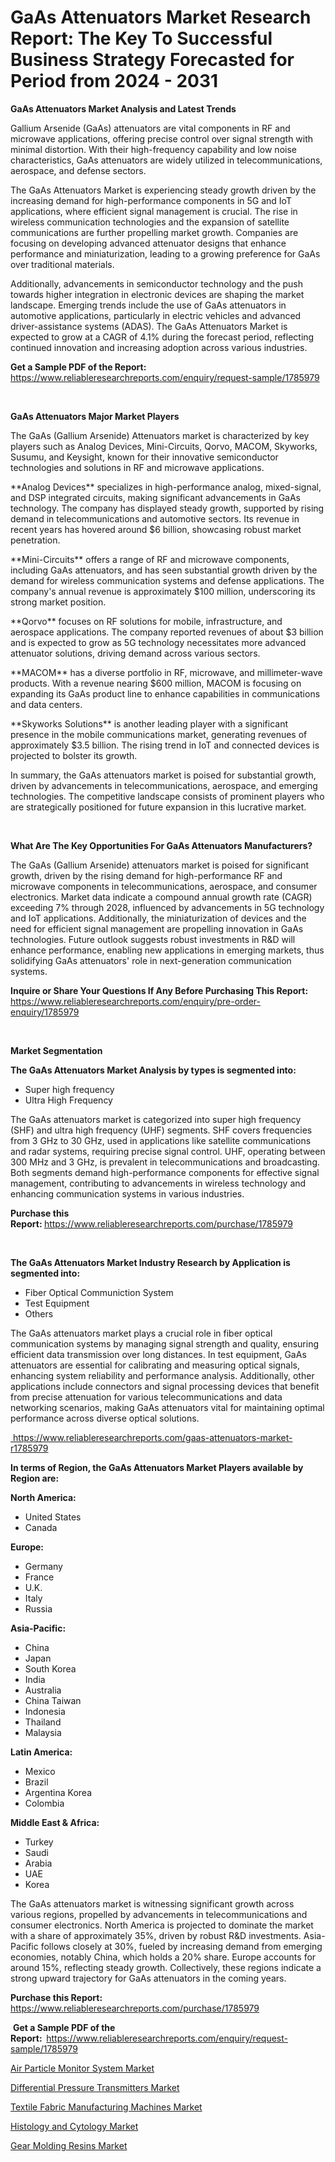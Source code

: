 <p><h1>GaAs Attenuators Market Research Report: The Key To Successful Business Strategy Forecasted for Period from 2024 - 2031</h1></p><p><strong>GaAs Attenuators Market Analysis and Latest Trends</strong></p>
<p><p>Gallium Arsenide (GaAs) attenuators are vital components in RF and microwave applications, offering precise control over signal strength with minimal distortion. With their high-frequency capability and low noise characteristics, GaAs attenuators are widely utilized in telecommunications, aerospace, and defense sectors. </p><p>The GaAs Attenuators Market is experiencing steady growth driven by the increasing demand for high-performance components in 5G and IoT applications, where efficient signal management is crucial. The rise in wireless communication technologies and the expansion of satellite communications are further propelling market growth. Companies are focusing on developing advanced attenuator designs that enhance performance and miniaturization, leading to a growing preference for GaAs over traditional materials.</p><p>Additionally, advancements in semiconductor technology and the push towards higher integration in electronic devices are shaping the market landscape. Emerging trends include the use of GaAs attenuators in automotive applications, particularly in electric vehicles and advanced driver-assistance systems (ADAS). The GaAs Attenuators Market is expected to grow at a CAGR of 4.1% during the forecast period, reflecting continued innovation and increasing adoption across various industries.</p></p>
<p><strong>Get a Sample PDF of the Report:&nbsp;</strong> <a href="https://www.reliableresearchreports.com/enquiry/request-sample/1785979?utm_campaign=117&utm_medium=2&utm_source=Github&utm_content=ia&utm_term=29102024&utm_id=gaas-attenuators">https://www.reliableresearchreports.com/enquiry/request-sample/1785979</a></p>
<p>&nbsp;</p>
<p><strong>GaAs Attenuators Major Market Players</strong></p>
<p><p>The GaAs (Gallium Arsenide) Attenuators market is characterized by key players such as Analog Devices, Mini-Circuits, Qorvo, MACOM, Skyworks, Susumu, and Keysight, known for their innovative semiconductor technologies and solutions in RF and microwave applications. </p><p>**Analog Devices** specializes in high-performance analog, mixed-signal, and DSP integrated circuits, making significant advancements in GaAs technology. The company has displayed steady growth, supported by rising demand in telecommunications and automotive sectors. Its revenue in recent years has hovered around $6 billion, showcasing robust market penetration.</p><p>**Mini-Circuits** offers a range of RF and microwave components, including GaAs attenuators, and has seen substantial growth driven by the demand for wireless communication systems and defense applications. The company's annual revenue is approximately $100 million, underscoring its strong market position.</p><p>**Qorvo** focuses on RF solutions for mobile, infrastructure, and aerospace applications. The company reported revenues of about $3 billion and is expected to grow as 5G technology necessitates more advanced attenuator solutions, driving demand across various sectors.</p><p>**MACOM** has a diverse portfolio in RF, microwave, and millimeter-wave products. With a revenue nearing $600 million, MACOM is focusing on expanding its GaAs product line to enhance capabilities in communications and data centers.</p><p>**Skyworks Solutions** is another leading player with a significant presence in the mobile communications market, generating revenues of approximately $3.5 billion. The rising trend in IoT and connected devices is projected to bolster its growth.</p><p>In summary, the GaAs attenuators market is poised for substantial growth, driven by advancements in telecommunications, aerospace, and emerging technologies. The competitive landscape consists of prominent players who are strategically positioned for future expansion in this lucrative market.</p></p>
<p>&nbsp;</p>
<p><strong>What Are The Key Opportunities For GaAs Attenuators Manufacturers?</strong></p>
<p><p>The GaAs (Gallium Arsenide) attenuators market is poised for significant growth, driven by the rising demand for high-performance RF and microwave components in telecommunications, aerospace, and consumer electronics. Market data indicate a compound annual growth rate (CAGR) exceeding 7% through 2028, influenced by advancements in 5G technology and IoT applications. Additionally, the miniaturization of devices and the need for efficient signal management are propelling innovation in GaAs technologies. Future outlook suggests robust investments in R&D will enhance performance, enabling new applications in emerging markets, thus solidifying GaAs attenuators' role in next-generation communication systems.</p></p>
<p><strong>Inquire or Share Your Questions If Any Before Purchasing This Report:</strong> <a href="https://www.reliableresearchreports.com/enquiry/pre-order-enquiry/1785979?utm_campaign=117&utm_medium=2&utm_source=Github&utm_content=ia&utm_term=29102024&utm_id=gaas-attenuators">https://www.reliableresearchreports.com/enquiry/pre-order-enquiry/1785979</a></p>
<p>&nbsp;</p>
<p><strong>Market Segmentation</strong></p>
<p><strong>The GaAs Attenuators Market Analysis by types is segmented into:</strong></p>
<p><ul><li>Super high frequency</li><li>Ultra High Frequency</li></ul></p>
<p><p>The GaAs attenuators market is categorized into super high frequency (SHF) and ultra high frequency (UHF) segments. SHF covers frequencies from 3 GHz to 30 GHz, used in applications like satellite communications and radar systems, requiring precise signal control. UHF, operating between 300 MHz and 3 GHz, is prevalent in telecommunications and broadcasting. Both segments demand high-performance components for effective signal management, contributing to advancements in wireless technology and enhancing communication systems in various industries.</p></p>
<p><strong>Purchase this Report:&nbsp;</strong><a href="https://www.reliableresearchreports.com/purchase/1785979?utm_campaign=117&utm_medium=2&utm_source=Github&utm_content=ia&utm_term=29102024&utm_id=gaas-attenuators">https://www.reliableresearchreports.com/purchase/1785979</a></p>
<p>&nbsp;</p>
<p><strong>The GaAs Attenuators Market Industry Research by Application is segmented into:</strong></p>
<p><ul><li>Fiber Optical Communiction System</li><li>Test Equipment</li><li>Others</li></ul></p>
<p><p>The GaAs attenuators market plays a crucial role in fiber optical communication systems by managing signal strength and quality, ensuring efficient data transmission over long distances. In test equipment, GaAs attenuators are essential for calibrating and measuring optical signals, enhancing system reliability and performance analysis. Additionally, other applications include connectors and signal processing devices that benefit from precise attenuation for various telecommunications and data networking scenarios, making GaAs attenuators vital for maintaining optimal performance across diverse optical solutions.</p></p>
<p><a href="https://www.reliableresearchreports.com/gaas-attenuators-market-r1785979?utm_campaign=117&utm_medium=2&utm_source=Github&utm_content=ia&utm_term=29102024&utm_id=gaas-attenuators">&nbsp;https://www.reliableresearchreports.com/gaas-attenuators-market-r1785979</a></p>
<p><strong>In terms of Region, the GaAs Attenuators Market Players available by Region are:</strong></p>
<p>
    <p> <strong> North America: </strong>
        <ul>
            <li>United States</li>
            <li>Canada</li>
        </ul>
        </p> 
    <p> <strong> Europe: </strong>
        <ul>
            <li>Germany</li>
            <li>France</li>
            <li>U.K.</li>
            <li>Italy</li>
            <li>Russia</li>
        </ul>
        </p> 
    <p> <strong> Asia-Pacific: </strong>
        <ul>
            <li>China</li>
            <li>Japan</li>
            <li>South Korea</li>
            <li>India</li>
            <li>Australia</li>
            <li>China Taiwan</li>
            <li>Indonesia</li>
            <li>Thailand</li>
            <li>Malaysia</li>
        </ul>
        </p> 
    <p> <strong> Latin America: </strong>
        <ul>
            <li>Mexico</li>
            <li>Brazil</li>
            <li>Argentina Korea</li>
            <li>Colombia</li>
        </ul>
        </p> 
    <p> <strong> Middle East & Africa: </strong>
        <ul>
            <li>Turkey</li>
            <li>Saudi</li>
            <li>Arabia</li>
            <li>UAE</li>
            <li>Korea</li>
        </ul>
    </p>
    </p>
<p><p>The GaAs attenuators market is witnessing significant growth across various regions, propelled by advancements in telecommunications and consumer electronics. North America is projected to dominate the market with a share of approximately 35%, driven by robust R&D investments. Asia-Pacific follows closely at 30%, fueled by increasing demand from emerging economies, notably China, which holds a 20% share. Europe accounts for around 15%, reflecting steady growth. Collectively, these regions indicate a strong upward trajectory for GaAs attenuators in the coming years.</p></p>
<p><strong>Purchase this Report: </strong><a href="https://www.reliableresearchreports.com/purchase/1785979?utm_campaign=117&utm_medium=2&utm_source=Github&utm_content=ia&utm_term=29102024&utm_id=gaas-attenuators">https://www.reliableresearchreports.com/purchase/1785979</a></p>
<p>&nbsp;<strong>Get a Sample PDF of the Report:&nbsp;&nbsp;</strong><a href="https://www.reliableresearchreports.com/enquiry/request-sample/1785979?utm_campaign=117&utm_medium=2&utm_source=Github&utm_content=ia&utm_term=29102024&utm_id=gaas-attenuators">https://www.reliableresearchreports.com/enquiry/request-sample/1785979</a></p>
<p><strong></strong></p>
<p><p><a href="https://issuu.com/reportprime-2/docs/air-particle-monitor-system-market-_b11b7382e7be2c?utm_campaign=117&utm_medium=2&utm_source=Github&utm_content=ia&utm_term=29102024&utm_id=gaas-attenuators">Air Particle Monitor System Market</a></p><p><a href="https://www.linkedin.com/pulse/in-depth-analysis-global-differential-pressure-transmitters-wgooe?utm_campaign=117&utm_medium=2&utm_source=Github&utm_content=ia&utm_term=29102024&utm_id=gaas-attenuators">Differential Pressure Transmitters Market</a></p><p><a href="https://issuu.com/reportprime-2/docs/textile-fabric-manufacturing-machin_e95ad51b85fafd?utm_campaign=117&utm_medium=2&utm_source=Github&utm_content=ia&utm_term=29102024&utm_id=gaas-attenuators">Textile Fabric Manufacturing Machines Market</a></p><p><a href="https://www.linkedin.com/pulse/key-drivers-histology-cytology-market-trends-future-outlook-ntqve?utm_campaign=117&utm_medium=2&utm_source=Github&utm_content=ia&utm_term=29102024&utm_id=gaas-attenuators">Histology and Cytology Market</a></p><p><a href="https://github.com/fannklhimesu/Market-Research-Report-List-1/blob/main/gear-molding-resins-market.md?utm_campaign=117&utm_medium=2&utm_source=Github&utm_content=ia&utm_term=29102024&utm_id=gaas-attenuators">Gear Molding Resins Market</a></p></p>
